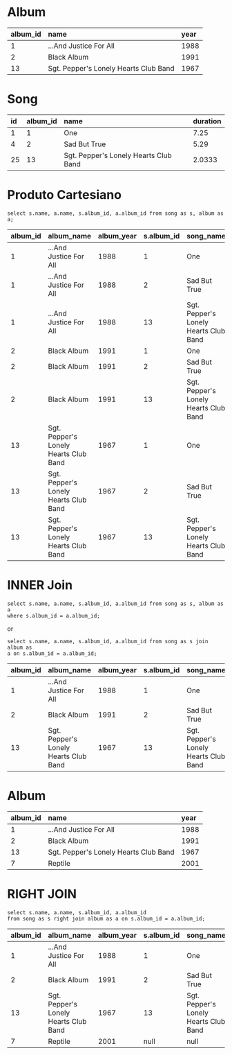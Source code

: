 
# Album
| album_id | name                                      | year |
| :------- | :---------------------------------------- | :--- |
| 1        | ...And Justice For All                   | 1988 |
| 2        | Black Album                               | 1991 |
| 13       | Sgt. Pepper's Lonely Hearts Club Band | 1967 |

# Song
| id  | album_id | name                                      | duration |
| :-- | :------- | :---------------------------------------- | :------- |
| 1   | 1        | One                                       | 7.25     |
| 4   | 2        | Sad But True                              | 5.29     |
| 25  | 13       | Sgt. Pepper's Lonely Hearts Club Band | 2.0333   |

# Produto Cartesiano
```
select s.name, a.name, s.album_id, a.album_id from song as s, album as a;
```
| album\_id | album\_name                             | album\_year | s.album\_id | song\_name                              | duration |
| :-------- | :-------------------------------------- | :---------- | :------- | :-------------------------------------- | :------- |
| 1         | ...And Justice For All                 | 1988        | 1        | One                                     | 7.25     |
| 1         | ...And Justice For All                 | 1988        | 2        | Sad But True                            | 5.29     |
| 1         | ...And Justice For All                 | 1988        | 13       | Sgt. Pepper's Lonely Hearts Club Band | 2.0333   |
| 2         | Black Album                             | 1991        | 1        | One                                     | 7.25     |
| 2         | Black Album                             | 1991        | 2        | Sad But True                            | 5.29     |
| 2         | Black Album                             | 1991        | 13       | Sgt. Pepper's Lonely Hearts Club Band | 2.0333   |
| 13        | Sgt. Pepper's Lonely Hearts Club Band | 1967        | 1        | One                                     | 7.25     |
| 13        | Sgt. Pepper's Lonely Hearts Club Band | 1967        | 2        | Sad But True                            | 5.29     |
| 13        | Sgt. Pepper's Lonely Hearts Club Band | 1967        | 13      | Sgt. Pepper's Lonely Hearts Club Band | 2.0333   |

# INNER Join 
```
select s.name, a.name, s.album_id, a.album_id from song as s, album as a
where s.album_id = a.album_id;
```
or
```
select s.name, a.name, s.album_id, a.album_id from song as s join album as
a on s.album_id = a.album_id;
```

| album\_id | album\_name                             | album\_year | s.album\_id | song\_name                              | duration |
| :-------- | :-------------------------------------- | :---------- | :------- | :-------------------------------------- | :------- |
| 1         | ...And Justice For All                 | 1988        | 1        | One                                     | 7.25     |
| 2         | Black Album                             | 1991        | 2       | Sad But True                            | 5.29     |
| 13        | Sgt. Pepper's Lonely Hearts Club Band | 1967        | 13      | Sgt. Pepper's Lonely Hearts Club Band | 2.0333   |

# Album
| album_id | name                                      | year |
| :------- | :---------------------------------------- | :--- |
| 1        | ...And Justice For All                   | 1988 |
| 2        | Black Album                               | 1991 |
| 13       | Sgt. Pepper's Lonely Hearts Club Band | 1967 |
| 7      | Reptile | 2001 |

# RIGHT JOIN
```
select s.name, a.name, s.album_id, a.album_id
from song as s right join album as a on s.album_id = a.album_id;
```

| album\_id | album\_name                             | album\_year | s.album\_id | song\_name                              | duration |
| :-------- | :-------------------------------------- | :---------- | :------- | :-------------------------------------- | :------- |
| 1         | ...And Justice For All                 | 1988        | 1        | One                                     | 7.25     |
| 2         | Black Album                             | 1991        | 2       | Sad But True                            | 5.29     |
| 13        | Sgt. Pepper's Lonely Hearts Club Band | 1967        | 13      | Sgt. Pepper's Lonely Hearts Club Band | 2.0333   |
| 7        | Reptile | 2001        | null     | null | null   |
